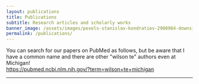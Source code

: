 ```yaml
---
layout: publications
title: Publications
subtitle: Research articles and scholarly works
banner_image: /assets/images/pexels-stanislav-kondratiev-2908984-downsize.jpg
permalink: /publications/
---
```


You can search for our papers on PubMed as follows, but be aware that I have a common name and there are other "wilson te" authors even at Michigan!  
<https://pubmed.ncbi.nlm.nih.gov/?term=wilson+te+michigan>

----------
